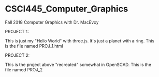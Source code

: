 # CSCI445_Computer_Graphics
Fall 2018 Computer Graphics with Dr. MacEvoy

PROJECT 1:

  This is just my "Hello World" with three.js. It's just a planet with a ring.
  This is the file named PROJ_1.html
  
PROJECT 2:

  This is the project above "recreated" somewhat in OpenSCAD.
  This is the file named PROJ_2
